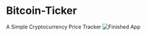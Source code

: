 # Bitcoin-Ticker
A Simple Cryptocurrency Price Tracker 
![Finished App](https://github.com/londonappbrewery/Images/blob/master/bitcoin-flutter-demo.gif)
